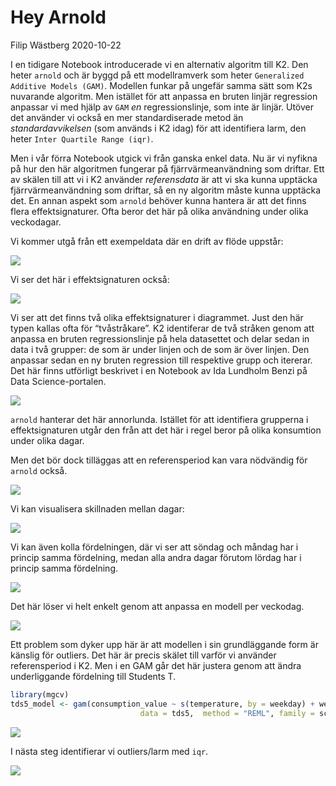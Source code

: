 Hey Arnold
================
Filip Wästberg
2020-10-22

I en tidigare Notebook introducerade vi en alternativ algoritm till K2.
Den heter `arnold` och är byggd på ett modellramverk som heter
`Generalized Additive Models (GAM)`. Modellen funkar på ungefär samma
sätt som K2s nuvarande algoritm. Men istället för att anpassa en bruten
linjär regression anpassar vi med hjälp av `GAM` *en* regressionslinje,
som inte är linjär. Utöver det använder vi också en mer standardiserade
metod än *standardavvikelsen* (som används i K2 idag) för att
identifiera larm, den heter `Inter Quartile Range (iqr)`.

Men i vår förra Notebook utgick vi från ganska enkel data. Nu är vi
nyfikna på hur den här algoritmen fungerar på fjärrvärmeanvändning som
driftar. Ett av skälen till att vi i K2 använder *referensdata* är att
vi ska kunna upptäcka fjärrvärmeanvändning som driftar, så en ny
algoritm måste kunna upptäcka det. En annan aspekt som `arnold` behöver
kunna hantera är att det finns flera effektsignaturer. Ofta beror det
här på olika användning under olika veckodagar.

Vi kommer utgå från ett exempeldata där en drift av flöde uppstår:

![](arnold-on-drift_files/figure-gfm/unnamed-chunk-1-1.png)<!-- -->

Vi ser det här i effektsignaturen också:

![](arnold-on-drift_files/figure-gfm/unnamed-chunk-2-1.png)<!-- -->

Vi ser att det finns två olika effektsignaturer i diagrammet. Just den
här typen kallas ofta för “tvåstråkare”. K2 identiferar de två stråken
genom att anpassa en bruten regressionslinje på hela datasettet och
delar sedan in data i två grupper: de som är under linjen och de som är
över linjen. Den anpassar sedan en ny bruten regression till respektive
grupp och itererar. Det här finns utförligt beskrivet i en Notebook av
Ida Lundholm Benzi på Data Science-portalen.

![](arnold-on-drift_files/figure-gfm/unnamed-chunk-3-1.png)<!-- -->

`arnold` hanterar det här annorlunda. Istället för att identifiera
grupperna i effektsignaturen utgår den från att det här i regel beror på
olika konsumtion under olika dagar.

Men det bör dock tilläggas att en referensperiod kan vara nödvändig för
`arnold` också.

![](arnold-on-drift_files/figure-gfm/unnamed-chunk-4-1.png)<!-- -->

Vi kan visualisera skillnaden mellan dagar:

![](arnold-on-drift_files/figure-gfm/unnamed-chunk-5-1.png)<!-- -->

Vi kan även kolla fördelningen, där vi ser att söndag och måndag har i
princip samma fördelning, medan alla andra dagar förutom lördag har i
princip samma fördelning.

![](arnold-on-drift_files/figure-gfm/unnamed-chunk-6-1.png)<!-- -->

Det här löser vi helt enkelt genom att anpassa en modell per veckodag.

![](arnold-on-drift_files/figure-gfm/unnamed-chunk-7-1.png)<!-- -->

Ett problem som dyker upp här är att modellen i sin grundläggande form
är känslig för outliers. Det här är precis skälet till varför vi
använder referensperiod i K2. Men i en GAM går det här justera genom
att ändra underliggande fördelning till Students T.

``` r
library(mgcv)
tds5_model <- gam(consumption_value ~ s(temperature, by = weekday) + weekday,
                             data = tds5,  method = "REML", family = scat)
```

![](arnold-on-drift_files/figure-gfm/unnamed-chunk-10-1.png)<!-- -->

I nästa steg identifierar vi outliers/larm med `iqr`.

![](arnold-on-drift_files/figure-gfm/unnamed-chunk-11-1.png)<!-- -->
